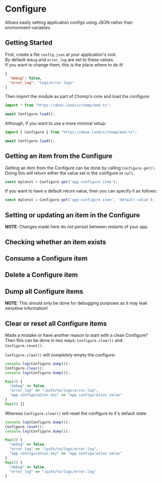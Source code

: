 # Configure

Allows easily setting application configs using JSON rather than environment-variables.

## Getting Started

First, create a file `config.json` at your application's root.  
By default `debug` and `error_log` are set to these values.  
If you want to change them, this is the place where to do it!
```json
{
  "debug": false,
  "error_log": "logs/error.logs"
}
```

Then import the module as part of Chomp's core and load the configure:
```ts
import * from "https://deno.land/x/chomp/mod.ts";

await Configure.load();
```

Although, if you want to use a more minimal setup:
```ts
import { Configure } from "https://deno.land/x/chomp/mod.ts";

await Configure.load();
```

## Getting an item from the Configure

Getting an item from the Configure can be done by calling `Configure.get()`.  
Doing this will return either the value set in the configure or `null`.
```ts
const myConst = Configure.get('app configure item');
```

If you want to have a default return value, then you can specify it as follows:
```ts
const myConst = Configure.get('app configure item', 'default value');
```

## Setting or updating an item in the Configure

**NOTE**: Changes made here do not persist between restarts of your app.

## Checking whether an item exists

## Consume a Configure item

## Delete a Configure item

## Dump all Configure items

**NOTE**: This should only be done for debugging purposes as it may leak sensitive information!

## Clear or reset all Configure items

Made a mistake or have another reason to start with a clean Configure? Then this can be done in two ways: `Configure.clear()` and `Configure.reset()`.  

`Configure.clear()` will *completely* empty the configure:
```ts 
console.log(Configure.dump());
Configure.clear();
console.log(Configure.dump());
```

```ts
Map(3) {
  "debug" => false,
  "error_log" => "/path/to/logs/error.log",
  "app configuration key" => "app configuration value"
}
Map(0) {}
```

Whereas `Configure.clear()` will reset the configure to it's default state:
```ts 
console.log(Configure.dump());
Configure.reset();
console.log(Configure.dump());
```

```ts
Map(3) {
  "debug" => false,
  "error_log" => "/path/to/logs/error.log",
  "app configuration key" => "app configuration value"
}
Map(2) {
  "debug" => false, 
  "error_log" => "/path/to/logs/error.log"
}
```
